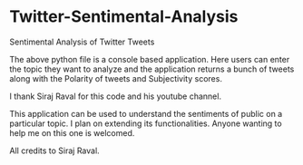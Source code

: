 # Twitter-Sentimental-Analysis
Sentimental Analysis of Twitter Tweets

The above python file is a console based application. Here users can enter the topic they want to analyze and the application returns a bunch of tweets along with the Polarity of tweets and Subjectivity scores.

I thank Siraj Raval for this code and his youtube channel.

This application can be used to understand the sentiments of public on a particular topic. I plan on extending its functionalities. Anyone wanting to help me on this one is welcomed.

All credits to Siraj Raval.

